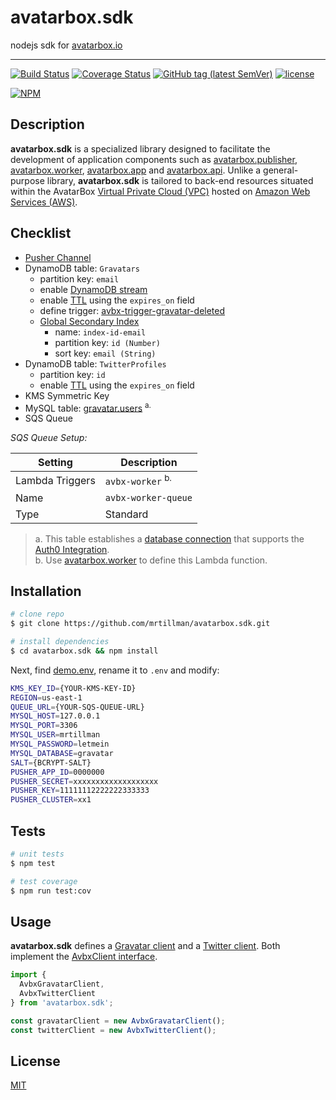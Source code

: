 # avatarbox.sdk

 nodejs sdk for [avatarbox.io](https://avatarbox.io)
 
 ---

[![Build Status](https://travis-ci.com/mrtillman/avatarbox.sdk.svg?branch=master)](https://travis-ci.com/mrtillman/avatarbox.sdk)
[![Coverage Status](https://coveralls.io/repos/github/mrtillman/avatarbox.sdk/badge.svg?branch=master)](https://coveralls.io/github/mrtillman/avatarbox.sdk?branch=master)
[![GitHub tag (latest SemVer)](https://img.shields.io/github/v/tag/mrtillman/avatarbox.sdk?sort=semver)](https://github.com/mrtillman/avatarbox.sdk/releases/tag/1.2.2)
[![license](https://img.shields.io/badge/license-MIT-blue.svg)](https://github.com/mrtillman/avatarbox.sdk/blob/master/LICENSE)

[![NPM](https://nodei.co/npm/avatarbox.sdk.png)](https://www.npmjs.com/package/avatarbox.sdk)

## Description

**avatarbox.sdk** is a specialized library designed to facilitate the development of application components such as [avatarbox.publisher](https://github.com/mrtillman/avatarbox.publisher), [avatarbox.worker](https://github.com/mrtillman/avatarbox.worker), [avatarbox.app](https://github.com/mrtillman/avatarbox.app) and [avatarbox.api](https://github.com/mrtillman/avatarbox.api). Unlike a general-purpose library, **avatarbox.sdk** is tailored to back-end resources situated within the AvatarBox [Virtual Private Cloud (VPC)](https://aws.amazon.com/vpc/?vpc-blogs.sort-by=item.additionalFields.createdDate&vpc-blogs.sort-order=desc) hosted on [Amazon Web Services (AWS)](https://en.wikipedia.org/wiki/Amazon_Web_Services).

## Checklist
- [Pusher Channel](https://pusher.com/channels)
- DynamoDB table: `Gravatars` 
  - partition key: `email`
  - enable [DynamoDB stream](https://docs.aws.amazon.com/amazondynamodb/latest/developerguide/Streams.html#Streams.Enabling)
  - enable [TTL](https://docs.aws.amazon.com/amazondynamodb/latest/developerguide/time-to-live-ttl-how-to.html) using the `expires_on` field
  - define trigger: [avbx-trigger-gravatar-deleted](https://github.com/mrtillman-0001/avbx-trigger-gravatar-deleted)
  - [Global Secondary Index](https://docs.aws.amazon.com/amazondynamodb/latest/developerguide/GSI.html) 
    - name: `index-id-email`
    - partition key: `id (Number)` 
    - sort key: `email (String)`    
- DynamoDB table: `TwitterProfiles` 
    - partition key: `id`
    - enable [TTL](https://docs.aws.amazon.com/amazondynamodb/latest/developerguide/time-to-live-ttl-how-to.html) using the `expires_on` field
- KMS Symmetric Key
- MySQL table: [gravatar.users](https://github.com/mrtillman/avatarbox.sdk/blob/master/gravatar.users.sql) <sup>a.</sup>
- SQS Queue

*SQS Queue Setup:*

|Setting|Description|
|---|---|
|Lambda Triggers|`avbx-worker` <sup>b.</sup>|
|Name|`avbx-worker-queue`|
|Type|Standard|

> a. This table establishes a [database connection](https://auth0.com/docs/connections/database) that supports the [Auth0 Integration](https://github.com/mrtillman/avatarbox.api/wiki/Auth0-Integration).<br/> b. Use [avatarbox.worker](https://github.com/mrtillman/avatarbox.worker) to define this Lambda function.

## Installation

```sh
# clone repo
$ git clone https://github.com/mrtillman/avatarbox.sdk.git

# install dependencies
$ cd avatarbox.sdk && npm install
```

Next, find [demo.env](https://github.com/mrtillman/avatarbox.sdk/blob/master/demo.env), rename it to `.env` and modify:

```sh
KMS_KEY_ID={YOUR-KMS-KEY-ID}
REGION=us-east-1
QUEUE_URL={YOUR-SQS-QUEUE-URL}
MYSQL_HOST=127.0.0.1
MYSQL_PORT=3306
MYSQL_USER=mrtillman
MYSQL_PASSWORD=letmein
MYSQL_DATABASE=gravatar
SALT={BCRYPT-SALT}
PUSHER_APP_ID=0000000
PUSHER_SECRET=xxxxxxxxxxxxxxxxxxx
PUSHER_KEY=11111112222222333333
PUSHER_CLUSTER=xx1
```

## Tests

```bash
# unit tests
$ npm test

# test coverage
$ npm run test:cov
```

## Usage

**avatarbox.sdk** defines a [Gravatar client](https://github.com/mrtillman/avatarbox.sdk/blob/master/Presentation/Clients/gravatar-client.md#avbxgravatarclient) and a [Twitter client](https://github.com/mrtillman/avatarbox.sdk/blob/master/Presentation/Clients/twitter-client.md#avbxtwitterclient). Both implement the [AvbxClient interface](https://github.com/mrtillman/avatarbox.sdk/blob/master/Domain/avbx-client.ts).

```js
import { 
  AvbxGravatarClient,
  AvbxTwitterClient
} from 'avatarbox.sdk';

const gravatarClient = new AvbxGravatarClient();
const twitterClient = new AvbxTwitterClient();
```

## License

[MIT](https://github.com/mrtillman/avatarbox.sdk/blob/master/LICENSE)
